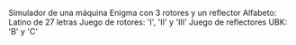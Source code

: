 Simulador de una máquina Enigma con 3 rotores y un reflector
Alfabeto: Latino de 27 letras
Juego de rotores: 'I', 'II' y 'III' 
Juego de reflectores UBK: 'B' y 'C'
